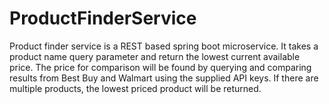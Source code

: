 # ProductFinderService
Product finder service is a REST based spring boot microservice. It takes a product name query parameter and return the lowest current available price. The price for comparison will be found by querying and comparing results from Best Buy and Walmart using the supplied API keys. If there are multiple products, the lowest priced product will be returned.
